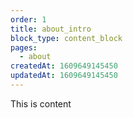 ```yaml
---
order: 1
title: about_intro
block_type: content_block
pages:
  - about
createdAt: 1609649145450
updatedAt: 1609649145450
---
```

This is content
